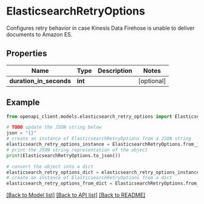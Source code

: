 # ElasticsearchRetryOptions

Configures retry behavior in case Kinesis Data Firehose is unable to deliver documents to Amazon ES.

## Properties

Name | Type | Description | Notes
------------ | ------------- | ------------- | -------------
**duration_in_seconds** | **int** |  | [optional] 

## Example

```python
from openapi_client.models.elasticsearch_retry_options import ElasticsearchRetryOptions

# TODO update the JSON string below
json = "{}"
# create an instance of ElasticsearchRetryOptions from a JSON string
elasticsearch_retry_options_instance = ElasticsearchRetryOptions.from_json(json)
# print the JSON string representation of the object
print(ElasticsearchRetryOptions.to_json())

# convert the object into a dict
elasticsearch_retry_options_dict = elasticsearch_retry_options_instance.to_dict()
# create an instance of ElasticsearchRetryOptions from a dict
elasticsearch_retry_options_from_dict = ElasticsearchRetryOptions.from_dict(elasticsearch_retry_options_dict)
```
[[Back to Model list]](../README.md#documentation-for-models) [[Back to API list]](../README.md#documentation-for-api-endpoints) [[Back to README]](../README.md)


